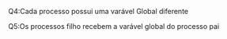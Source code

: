 Q4:Cada processo possui uma varável Global diferente

Q5:Os processos filho recebem a varável global do processo pai
